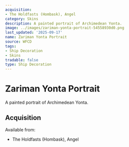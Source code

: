 ```yaml
---
acquisition:
- The Holdfasts (Hombask), Angel
category: Skins
description: A painted portrait of Archimedean Yonta.
image: ../images/zariman-yonta-portrait-54558930d0.png
last_updated: '2025-09-17'
name: Zariman Yonta Portrait
source: WFCD
tags:
- Ship Decoration
- Skins
tradable: false
type: Ship Decoration
---
```


# Zariman Yonta Portrait

A painted portrait of Archimedean Yonta.

## Acquisition

Available from:
- The Holdfasts (Hombask), Angel

